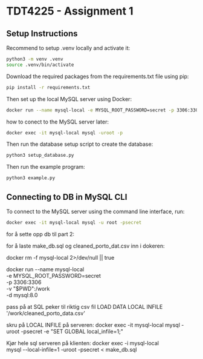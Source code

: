 # TDT4225 - Assignment 1

## Setup Instructions

Recommend to setup .venv locally and activate it:

```bash
python3 -m venv .venv
source .venv/bin/activate
```

Download the required packages from the requirements.txt file using pip:

```bash
pip install -r requirements.txt
```

Then set up the local MySQL server using Docker:

```bash
docker run --name mysql-local -e MYSQL_ROOT_PASSWORD=secret -p 3306:3306 -d mysql:8.0
```

how to conect to the MySQL server later:
```bash
docker exec -it mysql-local mysql -uroot -p
```

Then run the database setup script to create the database:

```bash
python3 setup_database.py
```

Then run the example program:

```bash
python3 example.py
```

## Connecting to DB in MySQL CLI

To connect to the MySQL server using the command line interface, run:

```bash
docker exec -it mysql-local mysql -u root -psecret
```



for å sette opp db til part 2:

for å laste make_db.sql og cleaned_porto_dat.csv inn i dokeren:

docker rm -f mysql-local 2>/dev/null || true

docker run --name mysql-local \
  -e MYSQL_ROOT_PASSWORD=secret \
  -p 3306:3306 \
  -v "$PWD":/work \
  -d mysql:8.0


pass på at SQL peker til riktig csv fil
LOAD DATA LOCAL INFILE '/work/cleaned_porto_data.csv'

skru på LOCAL INFILE på serveren:
docker exec -it mysql-local mysql -uroot -psecret -e "SET GLOBAL local_infile=1;"

Kjør hele sql serveren på klienten:
docker exec -i mysql-local \
  mysql --local-infile=1 -uroot -psecret < make_db.sql
  